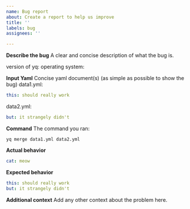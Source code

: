 ```yaml
---
name: Bug report
about: Create a report to help us improve
title: ''
labels: bug
assignees: ''

---
```


**Describe the bug**
A clear and concise description of what the bug is.

version of yq: 
operating system:

**Input Yaml**
Concise yaml document(s) (as simple as possible to show the bug)
data1.yml:
```yaml
this: should really work
```

data2.yml:
```yaml
but: it strangely didn't
```

**Command**
The command you ran:
```
yq merge data1.yml data2.yml
```

**Actual behavior**

```yaml
cat: meow
```

**Expected behavior**

```yaml
this: should really work
but: it strangely didn't
```

**Additional context**
Add any other context about the problem here.
